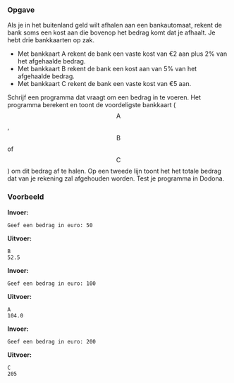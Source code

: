 ### Opgave

Als je in het buitenland geld wilt afhalen aan een bankautomaat, rekent de bank soms een kost aan die bovenop het bedrag komt dat je afhaalt. Je hebt drie bankkaarten op zak.
* Met bankkaart A rekent de bank een vaste kost van €2 aan plus 2% van het afgehaalde bedrag.
* Met bankkaart B rekent de bank een kost aan van 5% van het afgehaalde bedrag.
* Met bankkaart C rekent de bank een vaste kost van €5 aan.

Schrijf een programma dat vraagt om een bedrag in te voeren. Het programma berekent en toont de voordeligste bankkaart ($$\mathsf{A}$$, $$\mathsf{B}$$ of $$\mathsf{C}$$) om dit bedrag af te halen. Op een tweede lijn toont het het totale bedrag dat van je rekening zal afgehouden worden. Test je programma in Dodona.


### Voorbeeld

**Invoer:**

    Geef een bedrag in euro: 50

**Uitvoer:**

    B
    52.5



**Invoer:**

    Geef een bedrag in euro: 100

**Uitvoer:**

    A
    104.0



**Invoer:**

    Geef een bedrag in euro: 200

**Uitvoer:**

    C
    205
